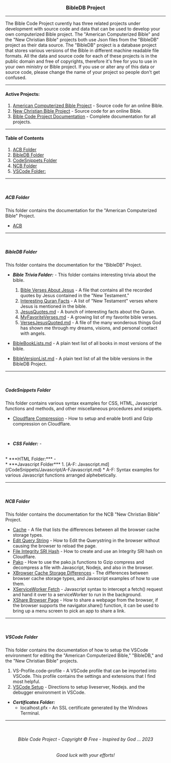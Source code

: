 <h3 align="center">BibleDB Project</h3>

---

The Bible Code Project curently has three related projects under development with source code and data that can be used to develop your own computerized Bible project. The "American Computerized Bible" and the "New Christian Bible" projects both use Json files from the "BibleDB" project as their data source. The "BibleDB" project is a database project that stores various versions of the Bible in different machine readable file formats. All the data and source code for each of these projects is in the public domain and free of copyrights, therefore it's free for you to use in your own ministry or Bible project. If you use or alter any of this data or source code, please change the name of your project so people don't get confused.

---

#### Active Projects:

1. [American Computerized Bible Project](https://github.com/ACB-Bible/AmericanComputerizedBible) - Source code for an online Bible.
2. [New Christian Bible Project](https://github.com/ACB-Bible/NCB)  - Source code for an online Bible.
3. [Bible Code Project Documentation](https://github.com/ACB-Bible/DOC) - Complete documentation for all projects.

---

#### Table of Contents

1. [ACB Folder](#acb-folder)
2. [BibleDB Folder](#bibledb-folder)
3. [CodeSnippets Folder](#codesnippets-folder)
4. [NCB Folder](#ncb-folder)
5. [VSCode Folder:](#vscode-folder)

---

<br>

##### ACB Folder
This folder contains the documentation for the "American Computerized Bible" Project.

* [ACB](/ACB/ACB.md)

---

<br>

##### BibleDB Folder
This folder contains the documentation for the "BibleDB" Project.

* ***Bible Trivia Folder:*** - This folder contains interesting trivia about the bible.
    1. [Bible Verses About Jesus](BibleDB/Bible-Trivia/BibleVersesAboutJesus.md) - A file that contains all the recorded quotes by Jesus contained in the "New Testament."
    2. [Interesting Quran Facts](BibleDB/Bible-Trivia/InterestingQuranFacts.md) - A list of "New Testament" verses where Jesus is mentioned in the bible.
    3. [JesusQuotes.md](BibleDB/Bible-Trivia/JesusQuotes.md) - A bunch of interesting facts about the Quran.
    4. [MyFavoriteVerses.md](BibleDB/Bible-Trivia/MyFavoriteVerses.md) - A growing list of my favorite bible verses.
    5. [VersesJesusQuoted.md](BibleDB/Bible-Trivia/VersesJesusQuoted.md) - A file of the many wonderous things God has shown me through my dreams, visions, and personal contact with angels.

* [BibleBookLists.md](BibleDB/BibleBookLists.md) - A plain text list of all books in most versions of the bible.
* [BibleVersionList.md](BibleDB/BibleVersionList.md) - A plain text list of all the bible versions in the BibleDB Project.

---

<br>

##### CodeSnippets Folder
This folder contains various syntax examples for CSS, HTML, Javascript functions and methods, and other miscellaneous procedures and snippets.

* [Cloudflare Compression](/NCB/CloudflareCompression.md) - How to setup and enable brotli and Gzip compression on Cloudflare.

<br>

* ***CSS Folder:*** - 
<br>
* ***HTML Folder:*** - 
<br>
* ***Javascript Folder***        
    1. [A-F: Javascript.md](/CodeSnippets/Javascript/A-FJavascript.md)
        * A-F: Syntax examples for various Javascript functions arranged alphebetically.

---

<br>


##### NCB Folder
This folder contains the documentation for the NCB "New Christian Bible" Project.

* [Cache](/NCB/Cache.md) - A file that lists the differences between all the browser cache storage types.
* [Edit Query String](/NCB/EditQueryString.md) - How to Edit the Querystring in the browser without causing the browser to reload the page.
* [File Integrity SRI Hash](/NCB/FileIntegritySRIHash.md) - How to create and use an Integrity SRI hash on Cloudflare.
* [Pako](/NCB/Pako.md) - How to use the pako.js functions to Gzip compress and decompress a file with Javascript, Nodejs, and also in the browser.
* [XBrowser Cache Storage Differences](/NCB/XBrowserStorageDifferences.md) - The differences between browser cache storage types, and Javascript examples of how to use them.
* [XServiceWorker Fetch](/NCB/XServiceWorkerFetch.md) - Javascript syntax to intercept a fetch() request and hand it over to a serviceWorker to run in the background.
* [XShare Browser Page](/NCB/XShareBrowserPage.md) - How to share a webpage from the browser, if the browser supports the navigator.share() function, it can be used to bring up a menu screen to pick an app to share a link.
---

<br>

##### VSCode Folder
This folder contains the documentation of how to setup the VSCode environment for editing the "American Computerized Bible," "BibleDB," and the "New Christian Bible" projects.

1. VS-Profile.code-profile - A VSCode profile that can be imported into VSCode. This profile contains the settings and extensions that I find most helpful. 
1. [VSCode Setup](/VSCode/VSCodeSetup.md) - Directions to setup liveserver, Nodejs. and the debugger environment in VSCode.

* ***Certificates Folder:***
    * localhost.pfx - An SSL certificate generated by the Windows Terminal.    

---

<br>

<h6 align="center" title="God's Word Is Not For Sale">Bible Code Project - Copyright © Free - Inspired by God ... 2023</h3>
<h6 align="center">Good luck with your efforts!</h6>